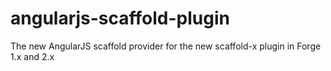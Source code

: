 angularjs-scaffold-plugin
=========================

The new AngularJS scaffold provider for the new scaffold-x plugin in Forge 1.x and 2.x

